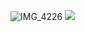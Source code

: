 ![IMG_4226](https://github.com/user-attachments/assets/652f029a-44b6-4b7e-9bbd-79857911dda9)
![](https://komarev.com/ghpvc/?username=riflori&style=flat-square)
